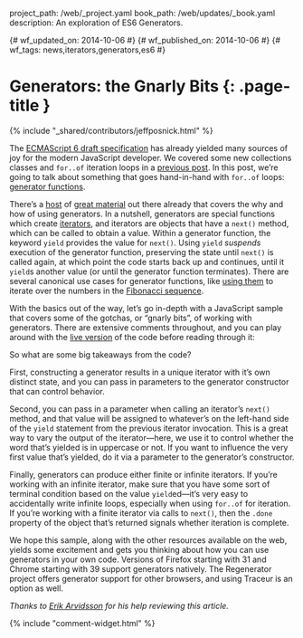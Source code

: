 project_path: /web/_project.yaml
book_path: /web/updates/_book.yaml
description: An exploration of ES6 Generators.

{# wf_updated_on: 2014-10-06 #}
{# wf_published_on: 2014-10-06 #}
{# wf_tags: news,iterators,generators,es6 #}

# Generators: the Gnarly Bits {: .page-title }

{% include "_shared/contributors/jeffposnick.html" %}

The [ECMAScript 6 draft specification](http://people.mozilla.org/~jorendorff/es6-draft.html) has already yielded many sources of joy for the modern JavaScript developer. We covered some new collections classes and `for..of` iteration loops in a [previous post](http://updates.html5rocks.com/2014/08/Collecting-and-Iterating-the-ES6-Way). In this post, we’re going to talk about something that goes hand-in-hand with `for..of` loops: [generator functions](https://people.mozilla.org/~jorendorff/es6-draft.html#sec-generator-function-definitions).

There’s a [host](https://developer.mozilla.org/en-US/docs/Web/JavaScript/Reference/Statements/function*) of [great material](http://www.2ality.com/2013/06/iterators-generators.html) out there already that covers the why and how of using generators. In a nutshell, generators are special functions which create [iterators](https://developer.mozilla.org/en-US/docs/Web/JavaScript/Guide/The_Iterator_protocol), and iterators are objects that have a `next()` method, which can be called to obtain a value. Within a generator function, the keyword `yield` provides the value for `next()`. Using `yield` _suspends_ execution of the generator function, preserving the state until `next()` is called again, at which point the code starts back up and continues, until it `yield`s another value (or until the generator function terminates). There are several canonical use cases for generator functions, like [using them](http://wiki.ecmascript.org/doku.php?id=harmony:generators) to iterate over the numbers in the [Fibonacci sequence](http://en.wikipedia.org/wiki/Fibonacci_number).

With the basics out of the way, let’s go in-depth with a JavaScript sample that covers some of the gotchas, or “gnarly bits”, of working with generators. There are extensive comments throughout, and you can play around with the [live version](https://googlechrome.github.io/samples/generators/index.html) of the code before reading through it:

So what are some big takeaways from the code?

First, constructing a generator results in a unique iterator with it’s own distinct state, and you can pass in parameters to the generator constructor that can control behavior.

Second, you can pass in a parameter when calling an iterator’s `next()` method, and that value will be assigned to whatever’s on the left-hand side of the `yield` statement from the previous iterator invocation. This is a great way to vary the output of the iterator—here, we use it to control whether the word that’s yielded is in uppercase or not. If you want to influence the very first value that’s yielded, do it via a parameter to the generator’s constructor.

Finally, generators can produce either finite or infinite iterators. If you’re working with an infinite iterator, make sure that you have some sort of terminal condition based on the value `yield`ed—it’s very easy to accidentally write infinite loops, especially when using `for..of` for iteration. If you’re working with a finite iterator via calls to `next()`, then the `.done` property of the object that’s returned signals whether iteration is complete.

We hope this sample, along with the other resources available on the web, yields some excitement and gets you thinking about how you can use generators in your own code. Versions of Firefox starting with 31 and Chrome starting with 39 support generators natively. The Regenerator project offers generator support for other browsers, and using Traceur is an option as well.

_Thanks to [Erik Arvidsson](https://twitter.com/ErikArvidsson) for his help reviewing this article._


{% include "comment-widget.html" %}
